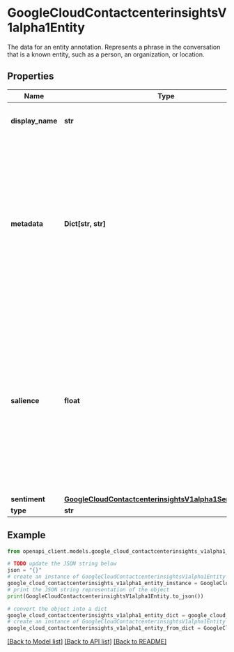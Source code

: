 # GoogleCloudContactcenterinsightsV1alpha1Entity

The data for an entity annotation. Represents a phrase in the conversation that is a known entity, such as a person, an organization, or location.

## Properties

Name | Type | Description | Notes
------------ | ------------- | ------------- | -------------
**display_name** | **str** | The representative name for the entity. | [optional] 
**metadata** | **Dict[str, str]** | Metadata associated with the entity. For most entity types, the metadata is a Wikipedia URL (&#x60;wikipedia_url&#x60;) and Knowledge Graph MID (&#x60;mid&#x60;), if they are available. For the metadata associated with other entity types, see the Type table below. | [optional] 
**salience** | **float** | The salience score associated with the entity in the [0, 1.0] range. The salience score for an entity provides information about the importance or centrality of that entity to the entire document text. Scores closer to 0 are less salient, while scores closer to 1.0 are highly salient. | [optional] 
**sentiment** | [**GoogleCloudContactcenterinsightsV1alpha1SentimentData**](GoogleCloudContactcenterinsightsV1alpha1SentimentData.md) |  | [optional] 
**type** | **str** | The entity type. | [optional] 

## Example

```python
from openapi_client.models.google_cloud_contactcenterinsights_v1alpha1_entity import GoogleCloudContactcenterinsightsV1alpha1Entity

# TODO update the JSON string below
json = "{}"
# create an instance of GoogleCloudContactcenterinsightsV1alpha1Entity from a JSON string
google_cloud_contactcenterinsights_v1alpha1_entity_instance = GoogleCloudContactcenterinsightsV1alpha1Entity.from_json(json)
# print the JSON string representation of the object
print(GoogleCloudContactcenterinsightsV1alpha1Entity.to_json())

# convert the object into a dict
google_cloud_contactcenterinsights_v1alpha1_entity_dict = google_cloud_contactcenterinsights_v1alpha1_entity_instance.to_dict()
# create an instance of GoogleCloudContactcenterinsightsV1alpha1Entity from a dict
google_cloud_contactcenterinsights_v1alpha1_entity_from_dict = GoogleCloudContactcenterinsightsV1alpha1Entity.from_dict(google_cloud_contactcenterinsights_v1alpha1_entity_dict)
```
[[Back to Model list]](../README.md#documentation-for-models) [[Back to API list]](../README.md#documentation-for-api-endpoints) [[Back to README]](../README.md)



